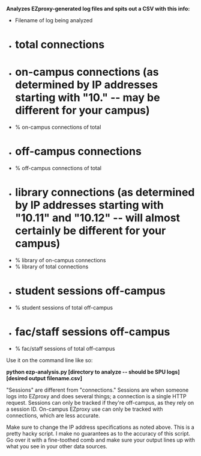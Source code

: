 **Analyzes EZproxy-generated log files and spits out a CSV with this info:**

* Filename of log being analyzed
* # total connections
* # on-campus connections (as determined by IP addresses starting with "10." -- may be different for your campus)
* % on-campus connections of total
* # off-campus connections
* % off-campus connections of total
* # library connections (as determined by IP addresses starting with "10.11" and "10.12" -- will almost certainly be different for your campus)
* % library of on-campus connections
* % library of total connections
* # student sessions off-campus
* % student sessions of total off-campus
* # fac/staff sessions off-campus
* % fac/staff sessions of total off-campus

Use it on the command line like so: 

**python ezp-analysis.py [directory to analyze -- should be SPU logs] [desired output filename.csv]**


"Sessions" are different from "connections." Sessions are when someone logs into EZproxy and does several things; a connection is a single HTTP request. Sessions can only be tracked if they're off-campus, as they rely on a session ID. On-campus EZproxy use can only be tracked with connections, which are less accurate. 


Make sure to change the IP address specifications as noted above. This is a pretty hacky script. I make no guarantees as to the accuracy of this script. Go over it with a fine-toothed comb and make sure your output lines up with what you see in your other data sources.
